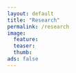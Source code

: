 ```yaml
---
layout: default
title: "Research"
permalink: /research
image:
  feature: 
  teaser:
  thumb:
ads: false  
---
```

